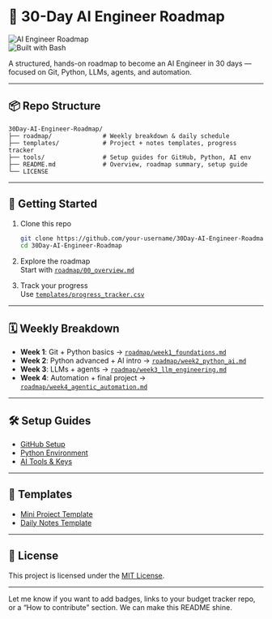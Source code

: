 # 🧠 30-Day AI Engineer Roadmap  
![AI Engineer Roadmap](https://img.shields.io/badge/AI_Engineer-Roadmap-blueviolet?style=for-the-badge&logo=github)  
![Built with Bash](https://img.shields.io/badge/Built%20with-Bash-4EAA25?style=for-the-badge&logo=gnubash&logoColor=white)

A structured, hands-on roadmap to become an AI Engineer in 30 days — focused on Git, Python, LLMs, agents, and automation.

---

## 📦 Repo Structure

```
30Day-AI-Engineer-Roadmap/
├── roadmap/              # Weekly breakdown & daily schedule
├── templates/            # Project + notes templates, progress tracker
├── tools/                # Setup guides for GitHub, Python, AI env
├── README.md             # Overview, roadmap summary, setup guide
└── LICENSE
```

---

## 🚀 Getting Started

1. Clone this repo  
   ```bash
   git clone https://github.com/your-username/30Day-AI-Engineer-Roadmap.git
   cd 30Day-AI-Engineer-Roadmap
   ```

2. Explore the roadmap  
   Start with [`roadmap/00_overview.md`](roadmap/00_overview.md)

3. Track your progress  
   Use [`templates/progress_tracker.csv`](templates/progress_tracker.csv)

---

## 🗓️ Weekly Breakdown

- **Week 1**: Git + Python basics → [`roadmap/week1_foundations.md`](roadmap/week1_foundations.md)  
- **Week 2**: Python advanced + AI intro → [`roadmap/week2_python_ai.md`](roadmap/week2_python_ai.md)  
- **Week 3**: LLMs + agents → [`roadmap/week3_llm_engineering.md`](roadmap/week3_llm_engineering.md)  
- **Week 4**: Automation + final project → [`roadmap/week4_agentic_automation.md`](roadmap/week4_agentic_automation.md)

---

## 🛠️ Setup Guides

- [GitHub Setup](tools/github_setup_guide.md)  
- [Python Environment](tools/python_setup.md)  
- [AI Tools & Keys](tools/ai_env_setup.md)

---

## 🧩 Templates

- [Mini Project Template](templates/project_template.md)  
- [Daily Notes Template](templates/notes_template.md)

---

## 📜 License

This project is licensed under the [MIT License](LICENSE).

---

Let me know if you want to add badges, links to your budget tracker repo, or a “How to contribute” section. We can make this README shine.
